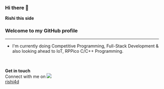 ### Hi there 👋
<b>Rishi this side</b>

<h3>Welcome to my GitHub profile</h3>
<hr>                                                
<ul>
  <li>I'm currently doing Competitive Programming, Full-Stack Development & also looking ahead to IoT, RPPico C/C++ Programming.</li>

</ul>
<br><br>
<b>Get in touch</b>
<br>
Connect with me on
<a href='https://www.linkedin.com/in/rishi4d/'><img src="https://img.shields.io/badge/LinkedIn-0077B5?style=for-the-badge&logo=linkedin&logoColor=white"/></a>
<br>
<a href='rishi4d.in'>rishi4d</a>
<!--
**rishi4d/rishi4d** is a ✨ _special_ ✨ repository because its `README.md` (this file) appears on your GitHub profile.

Here are some ideas to get you started:

- 🔭 I’m currently working on ...
- 🌱 I’m currently learning ...
- 👯 I’m looking to collaborate on ...
- 🤔 I’m looking for help with ...
- 💬 Ask me about ...
- 📫 How to reach me: ...
- 😄 Pronouns: ...
- ⚡ Fun fact: ...
-->
